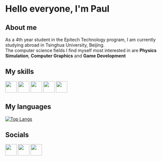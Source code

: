 # Hello everyone, I'm Paul

## About me

As a 4th year student in the Epitech Technology program, I am currently studying abroad in Tsinghua University, Beijing. \
The computer science fields I find myself most interested in are **Physics Simulation**, **Computer Graphics** and **Game Development**

## My skills

<p>
<img src="https://upload.wikimedia.org/wikipedia/commons/1/19/C_Logo.png" width="36"/>
<img src="https://upload.wikimedia.org/wikipedia/commons/1/18/ISO_C%2B%2B_Logo.svg" width="36">
<img src="https://clipart-library.com/images_k/python-logo-transparent/python-logo-transparent-5.png" width="36">
<img src="https://upload.wikimedia.org/wikipedia/commons/thumb/a/a0/SFML_Logo.svg/1200px-SFML_Logo.svg.png" width="36">
<img src="https://upload.wikimedia.org/wikipedia/commons/1/16/Simple_DirectMedia_Layer%2C_Logo.svg" width="36">
</p>

## My languages
[![Top Langs](https://github-readme-stats.vercel.app/api/top-langs/?username=501stEcho)](https://github.com/anuraghazra/github-readme-stats)

## Socials

<a href="https://www.linkedin.com/in/paul-laban/"><img src="https://upload.wikimedia.org/wikipedia/commons/thumb/8/81/LinkedIn_icon.svg/1200px-LinkedIn_icon.svg.png" width="36"></a>
<a href="mailto:plaban.pro@gmail.com"><img src="https://static.vecteezy.com/system/resources/previews/022/168/458/original/mail-icon-isolated-on-transparent-background-mail-transparency-logo-concept-free-png.png" width="36"></a>
<a href="https://discord.com/users/.plaban"><img src="https://upload.wikimedia.org/wikipedia/fr/thumb/4/4f/Discord_Logo_sans_texte.svg/1818px-Discord_Logo_sans_texte.svg.png" width="36"></a>
